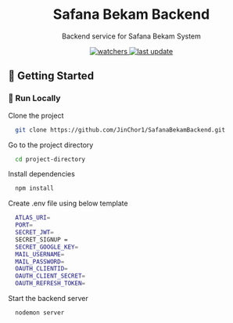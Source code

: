 <div align="center">
  <h1>Safana Bekam Backend</h1>
  <p>
    Backend service for Safana Bekam System
  </p>

<p>
  <a href="">
    <img src="https://img.shields.io/github/last-commit/JinChor1/SafanaBekamBackend" alt="watchers" />
  </a>
  <a href="">
    <img src="https://img.shields.io/github/watchers/JinChor1/SafanaBekamBackend" alt="last update" />
  </a>
</p>

</div>

<!-- Getting Started -->
## 	:toolbox: Getting Started

<!-- Run Locally -->
### :running: Run Locally

Clone the project

```bash
  git clone https://github.com/JinChor1/SafanaBekamBackend.git
```

Go to the project directory

```bash
  cd project-directory
```

Install dependencies

```bash
  npm install
```

Create .env file using below template

```bash
  ATLAS_URI=
  PORT=
  SECRET_JWT=
  SECRET_SIGNUP =
  SECRET_GOOGLE_KEY=
  MAIL_USERNAME=
  MAIL_PASSWORD=
  OAUTH_CLIENTID=
  OAUTH_CLIENT_SECRET=
  OAUTH_REFRESH_TOKEN=
```

Start the backend server

```bash
  nodemon server
```

